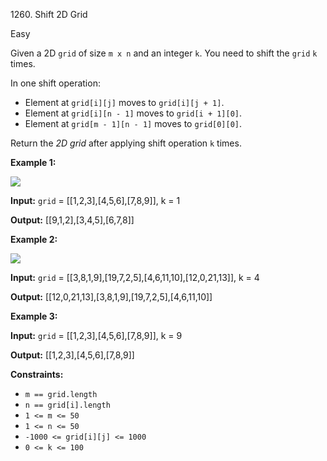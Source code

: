 1260\. Shift 2D Grid

Easy

Given a 2D `grid` of size `m x n` and an integer `k`. You need to shift the `grid` `k` times.

In one shift operation:

*   Element at `grid[i][j]` moves to `grid[i][j + 1]`.
*   Element at `grid[i][n - 1]` moves to `grid[i + 1][0]`.
*   Element at `grid[m - 1][n - 1]` moves to `grid[0][0]`.

Return the _2D grid_ after applying shift operation `k` times.

**Example 1:**

![](https://leetcode-in-java.github.io/src/main/java/g1201_1300/s1260_shift_2d_grid/e1.png)

**Input:** `grid` = [[1,2,3],[4,5,6],[7,8,9]], k = 1

**Output:** [[9,1,2],[3,4,5],[6,7,8]]

**Example 2:**

![](https://leetcode-in-java.github.io/src/main/java/g1201_1300/s1260_shift_2d_grid/e2.png)

**Input:** `grid` = [[3,8,1,9],[19,7,2,5],[4,6,11,10],[12,0,21,13]], k = 4

**Output:** [[12,0,21,13],[3,8,1,9],[19,7,2,5],[4,6,11,10]]

**Example 3:**

**Input:** `grid` = [[1,2,3],[4,5,6],[7,8,9]], k = 9

**Output:** [[1,2,3],[4,5,6],[7,8,9]]

**Constraints:**

*   `m == grid.length`
*   `n == grid[i].length`
*   `1 <= m <= 50`
*   `1 <= n <= 50`
*   `-1000 <= grid[i][j] <= 1000`
*   `0 <= k <= 100`